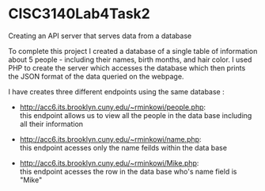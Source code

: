 # CISC3140Lab4Task2
Creating an API server that serves data from a database

To complete this project I created a database of a single table of information about 5 people - including their names, birth months, and hair color. I used PHP to create the server which accesses the database which  then prints the JSON format of the data queried on the webpage.

I have creates three different endpoints using the same database : 
 - http://acc6.its.brooklyn.cuny.edu/~rminkowi/people.php: <br>
    this endpoint allows us to view all the people in the data base including all their information 
    
 - http://acc6.its.brooklyn.cuny.edu/~rminkowi/name.php: <br>
   this endpoint acesses only the name feilds within the data base
  
 - http://acc6.its.brooklyn.cuny.edu/~rminkowi/Mike.php: <br>
   this endpoint acesses the row in the data base who's name field is "Mike"
   
 
